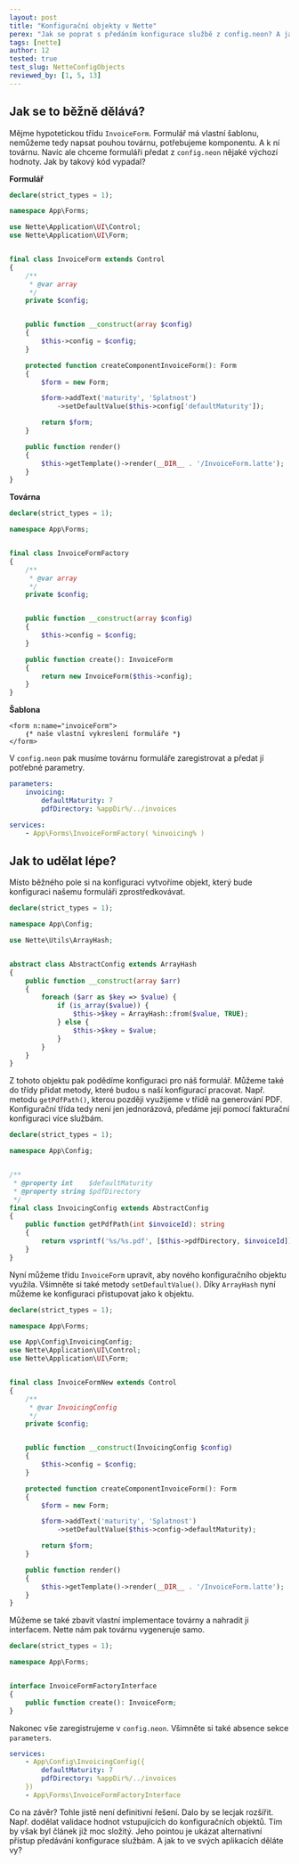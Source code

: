 ```yaml
---
layout: post
title: "Konfigurační objekty v Nette"
perex: "Jak se poprat s předáním konfigurace službě z config.neon? A jak k tomu využít Nette DI?"
tags: [nette]
author: 12
tested: true
test_slug: NetteConfigObjects
reviewed_by: [1, 5, 13]
---
```


## Jak se to běžně dělává?

Mějme hypotetickou třídu `InvoiceForm`. Formulář má vlastní šablonu, nemůžeme
tedy napsat pouhou továrnu, potřebujeme komponentu. A k ní továrnu. Navíc ale
chceme formuláři předat z `config.neon` nějaké výchozí hodnoty. Jak by takový
kód vypadal?

**Formulář**
```php
declare(strict_types = 1);

namespace App\Forms;

use Nette\Application\UI\Control;
use Nette\Application\UI\Form;


final class InvoiceForm extends Control
{
    /**
     * @var array
     */
    private $config;


    public function __construct(array $config)
    {
        $this->config = $config;
    }

    protected function createComponentInvoiceForm(): Form
    {
        $form = new Form;

        $form->addText('maturity', 'Splatnost')
            ->setDefaultValue($this->config['defaultMaturity']);

        return $form;
    }

    public function render()
    {
        $this->getTemplate()->render(__DIR__ . '/InvoiceForm.latte');
    }
}
```

**Továrna**
```php
declare(strict_types = 1);

namespace App\Forms;


final class InvoiceFormFactory
{
    /**
     * @var array
     */
    private $config;


    public function __construct(array $config)
    {
        $this->config = $config;
    }

    public function create(): InvoiceForm
    {
        return new InvoiceForm($this->config);
    }
}
```

**Šablona**
```smarty
<form n:name="invoiceForm">
    ❴* naše vlastní vykreslení formuláře *❵
</form>
```

V `config.neon` pak musíme továrnu formuláře zaregistrovat a předat jí potřebné parametry.

```yaml
parameters:
    invoicing:
        defaultMaturity: 7
        pdfDirectory: %appDir%/../invoices

services:
    - App\Forms\InvoiceFormFactory( %invoicing% )
```

## Jak to udělat lépe?

Místo běžného pole si na konfiguraci vytvoříme objekt, který bude konfiguraci
našemu formuláři zprostředkovávat.

```php
declare(strict_types = 1);

namespace App\Config;

use Nette\Utils\ArrayHash;


abstract class AbstractConfig extends ArrayHash
{
    public function __construct(array $arr)
    {
        foreach ($arr as $key => $value) {
            if (is_array($value)) {
                $this->$key = ArrayHash::from($value, TRUE);
            } else {
                $this->$key = $value;
            }
        }
    }
}
```

Z tohoto objektu pak podědíme konfiguraci pro náš formulář. Můžeme také do třídy
přidat metody, které budou s naší konfigurací pracovat. Např. metodu `getPdfPath()`,
kterou později využijeme v třídě na generování PDF. Konfigurační třída tedy není
jen jednorázová, předáme její pomocí fakturační konfiguraci více službám.

```php
declare(strict_types = 1);

namespace App\Config;


/**
 * @property int    $defaultMaturity
 * @property string $pdfDirectory
 */
final class InvoicingConfig extends AbstractConfig
{
    public function getPdfPath(int $invoiceId): string
    {
        return vsprintf('%s/%s.pdf', [$this->pdfDirectory, $invoiceId]);
    }
}
```

Nyní můžeme třídu `InvoiceForm` upravit, aby nového konfiguračního objektu
využila. Všimněte si také metody `setDefaultValue()`. Díky `ArrayHash` nyní
můžeme ke konfiguraci přistupovat jako k objektu.

```php
declare(strict_types = 1);

namespace App\Forms;

use App\Config\InvoicingConfig;
use Nette\Application\UI\Control;
use Nette\Application\UI\Form;


final class InvoiceFormNew extends Control
{
    /**
     * @var InvoicingConfig
     */
    private $config;


    public function __construct(InvoicingConfig $config)
    {
        $this->config = $config;
    }

    protected function createComponentInvoiceForm(): Form
    {
        $form = new Form;

        $form->addText('maturity', 'Splatnost')
            ->setDefaultValue($this->config->defaultMaturity);

        return $form;
    }

    public function render()
    {
        $this->getTemplate()->render(__DIR__ . '/InvoiceForm.latte');
    }
}
```

Můžeme se také zbavit vlastní implementace továrny a nahradit ji interfacem.
Nette nám pak továrnu vygeneruje samo.

```php
declare(strict_types = 1);

namespace App\Forms;


interface InvoiceFormFactoryInterface
{
    public function create(): InvoiceForm;
}
```

Nakonec vše zaregistrujeme v `config.neon`. Všimněte si také absence sekce `parameters`.

```yaml
services:
    - App\Config\InvoicingConfig({
        defaultMaturity: 7
        pdfDirectory: %appDir%/../invoices
    })
    - App\Forms\InvoiceFormFactoryInterface
```

Co na závěr? Tohle jistě není definitivní řešení. Dalo by se lecjak rozšířit.
Např. dodělat validace hodnot vstupujících do konfiguračních objektů. Tím by
však byl článek již moc složitý. Jeho pointou je ukázat alternativní přístup
předávání konfigurace službám. A jak to ve svých aplikacích děláte vy?
